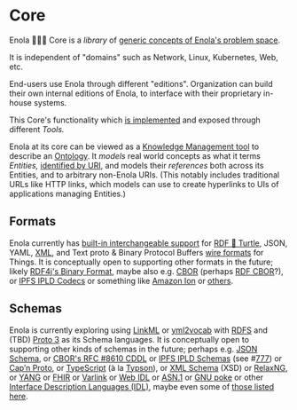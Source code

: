 <!--
    SPDX-License-Identifier: Apache-2.0

    Copyright 2023-2025 The Enola <https://enola.dev> Authors

    Licensed under the Apache License, Version 2.0 (the "License");
    you may not use this file except in compliance with the License.
    You may obtain a copy of the License at

        https://www.apache.org/licenses/LICENSE-2.0

    Unless required by applicable law or agreed to in writing, software
    distributed under the License is distributed on an "AS IS" BASIS,
    WITHOUT WARRANTIES OR CONDITIONS OF ANY KIND, either express or implied.
    See the License for the specific language governing permissions and
    limitations under the License.
-->

# Core

Enola 🕵🏾‍♀️ Core is a _library_ of [generic concepts of Enola's problem space](core-arch.md).

It is independent of "domains" such as Network, Linux, Kubernetes, Web, etc.

End-users use Enola through different "editions". Organization can build their own
internal editions of Enola, to interface with their proprietary in-house systems.

This Core's functionality which [is implemented](implementation.md) and exposed through different _Tools._
<!-- TODO ? The focus of the initial work is the `be` CLI tool, as illustrated by the [Kubernetes Edition](../k8s/index.md). -->

Enola at its core can be viewed as a
[Knowledge Management tool](https://en.m.wikipedia.org/wiki/Knowledge_management)
to describe an [Ontology](https://en.m.wikipedia.org/wiki/Ontology_(information_science)).
It _models_ real world concepts as what it terms _Entities,_ [identified by URI](uri.md), and models their
_references_ both across its Entities, and to arbitrary non-Enola URIs. (This notably includes traditional
URLs like HTTP links, which models can use to create hyperlinks to UIs of applications managing Entities.)

## Formats

Enola currently has [built-in interchangeable support](../use/rosetta/index.md) for [RDF 🐢 Turtle](turtle.md), JSON, YAML, [XML](xml.md), and Text proto & Binary Protocol Buffers
[wire formats](https://en.m.wikipedia.org/wiki/Comparison_of_data-serialization_formats) for Things. It is conceptually open to supporting other formats in the future;
likely [RDF4j's Binary Format](https://rdf4j.org/documentation/reference/rdf4j-binary/), maybe also e.g. [CBOR](https://github.com/enola-dev/enola/issues/603)
(perhaps [RDF CBOR](https://openengiadina.codeberg.page/rdf-cbor/)?), or [IPFS IPLD Codecs](https://github.com/enola-dev/enola/issues/777)
or something like [Amazon Ion](https://amazon-ion.github.io/ion-docs/) or [others](https://en.m.wikipedia.org/wiki/Comparison_of_data-serialization_formats).
<!-- TODO Maybe also ... FHIR? Blockchain EVM format? What else? -->

## Schemas

Enola is currently exploring using [LinkML](https://linkml.io) or [yml2vocab](https://w3c.github.io/yml2vocab/) with [RDFS](../models/example.org/class.md) and (TBD) [Proto 3](https://protobuf.dev/programming-guides/proto3/) as its
Schema languages. It is conceptually open to supporting other kinds of schemas in the future; perhaps e.g.
[JSON Schema](https://github.com/enola-dev/enola/issues/313), or [CBOR's RFC #8610 CDDL](https://datatracker.ietf.org/doc/html/rfc8610) or [IPFS IPLD Schemas](https://ipld.io/docs/schemas/) (see #[777](https://github.com/enola-dev/enola/issues/777)) or [Cap’n Proto](https://capnproto.org/language.html), or [TypeScript](https://www.typescriptlang.org/docs/handbook/2/objects.html) (à la [Typson](https://github.com/lbovet/typson)), or [XML Schema](https://en.wikipedia.org/wiki/XML_Schema_(W3C)) (XSD) or [RelaxNG](https://relaxng.org), or [YANG](https://en.wikipedia.org/wiki/YANG) or [FHIR](https://www.hl7.org/fhir/) or [Varlink](https://varlink.org/Interface-Definition) or [Web IDL](https://webidl.spec.whatwg.org) or
[ASN.1](https://en.m.wikipedia.org/wiki/ASN.1) or [GNU poke](https://www.gnu.org/software/poke/) or other [Interface Description Languages (IDL)](https://en.m.wikipedia.org/wiki/Interface_description_language),
maybe even some of [those listed here](https://github.com/json-ld/yaml-ld/issues/19).
